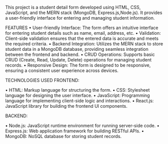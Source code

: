 This project is a student detail form developed using HTML, CSS, JavaScript, and the MERN stack (MongoDB, Express.js,Node.js). It provides a user-friendly interface for entering and managing student information.

FEATURES
•	User-friendly Interface: The form offers an intuitive interface for entering student details such as name, email, address, etc.
•	Validation: Client-side validation ensures that the entered data is accurate and meets the required criteria.
•	Backend Integration: Utilizes the MERN stack to store student data in a MongoDB database, providing seamless integration between the frontend and backend.
•	CRUD Operations: Supports basic CRUD (Create, Read, Update, Delete) operations for managing student records.
•	Responsive Design: The form is designed to be responsive, ensuring a consistent user experience across devices.

TECHNOLOGIES USED
FRONTEND:

•	HTML: Markup language for structuring the form.
•	CSS: Stylesheet language for designing the user interface.
•	JavaScript: Programming language for implementing client-side logic and interactions.
•	React.js: JavaScript library for building the frontend UI components.

BACKEND:

•	Node.js: JavaScript runtime environment for running server-side code.
•	Express.js: Web application framework for building RESTful APIs.
•	MongoDB: NoSQL database for storing student records.

